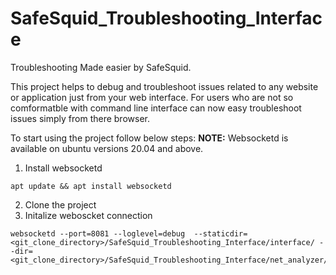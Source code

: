 # SafeSquid_Troubleshooting_Interface
Troubleshooting Made easier by SafeSquid.

This project helps to debug and troubleshoot issues related to any website or application just from your web interface.
For users who are not so comformatble with command line interface can now easy troubleshoot issues simply from there browser.

To start using the project follow below steps:
**NOTE:** Websocketd is available on ubuntu versions 20.04 and above.
1. Install websocketd
```
apt update && apt install websocketd
```
2. Clone the project
3. Initalize weboscket connection
```
websocketd --port=8081 --loglevel=debug  --staticdir=<git_clone_directory>/SafeSquid_Troubleshooting_Interface/interface/ --dir=<git_clone_directory>/SafeSquid_Troubleshooting_Interface/net_analyzer/scripts/
```
